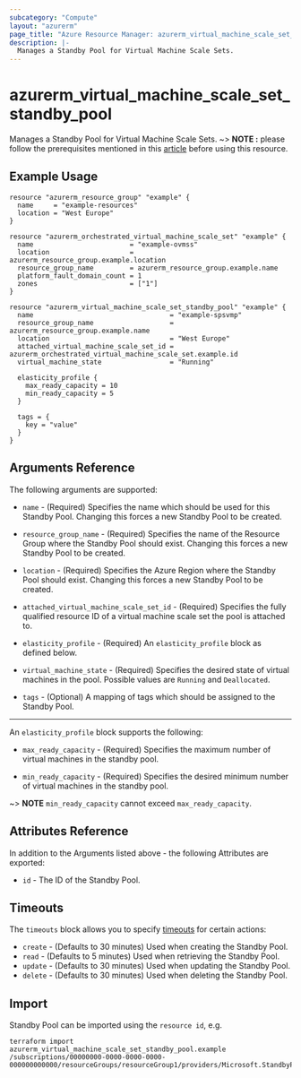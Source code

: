 ```yaml
---
subcategory: "Compute"
layout: "azurerm"
page_title: "Azure Resource Manager: azurerm_virtual_machine_scale_set_standby_pool"
description: |-
  Manages a Standby Pool for Virtual Machine Scale Sets.
---
```


# azurerm_virtual_machine_scale_set_standby_pool

Manages a Standby Pool for Virtual Machine Scale Sets.
~> **NOTE :** please follow the prerequisites mentioned in this [article](https://learn.microsoft.com/azure/virtual-machine-scale-sets/standby-pools-create?tabs=portal#prerequisites) before using this resource.

## Example Usage

```hcl
resource "azurerm_resource_group" "example" {
  name     = "example-resources"
  location = "West Europe"
}

resource "azurerm_orchestrated_virtual_machine_scale_set" "example" {
  name                        = "example-ovmss"
  location                    = azurerm_resource_group.example.location
  resource_group_name         = azurerm_resource_group.example.name
  platform_fault_domain_count = 1
  zones                       = ["1"]
}

resource "azurerm_virtual_machine_scale_set_standby_pool" "example" {
  name                                  = "example-spsvmp"
  resource_group_name                   = azurerm_resource_group.example.name
  location                              = "West Europe"
  attached_virtual_machine_scale_set_id = azurerm_orchestrated_virtual_machine_scale_set.example.id
  virtual_machine_state                 = "Running"

  elasticity_profile {
    max_ready_capacity = 10
    min_ready_capacity = 5
  }

  tags = {
    key = "value"
  }
}
```

## Arguments Reference

The following arguments are supported:

* `name` - (Required) Specifies the name which should be used for this Standby Pool. Changing this forces a new Standby Pool to be created.

* `resource_group_name` - (Required) Specifies the name of the Resource Group where the Standby Pool should exist. Changing this forces a new Standby Pool to be created.

* `location` - (Required) Specifies the Azure Region where the Standby Pool should exist. Changing this forces a new Standby Pool to be created.

* `attached_virtual_machine_scale_set_id` - (Required) Specifies the fully qualified resource ID of a virtual machine scale set the pool is attached to.

* `elasticity_profile` - (Required) An `elasticity_profile` block as defined below.

* `virtual_machine_state` - (Required) Specifies the desired state of virtual machines in the pool. Possible values are `Running` and `Deallocated`.

* `tags` - (Optional) A mapping of tags which should be assigned to the Standby Pool.

---

An `elasticity_profile` block supports the following:

* `max_ready_capacity` - (Required) Specifies the maximum number of virtual machines in the standby pool.

* `min_ready_capacity` - (Required) Specifies the desired minimum number of virtual machines in the standby pool.

~> **NOTE** `min_ready_capacity` cannot exceed `max_ready_capacity`.

## Attributes Reference

In addition to the Arguments listed above - the following Attributes are exported:

* `id` - The ID of the Standby Pool.

## Timeouts

The `timeouts` block allows you to specify [timeouts](https://www.terraform.io/docs/configuration/resources.html#timeouts) for certain actions:

* `create` - (Defaults to 30 minutes) Used when creating the Standby Pool.
* `read` - (Defaults to 5 minutes) Used when retrieving the Standby Pool.
* `update` - (Defaults to 30 minutes) Used when updating the Standby Pool.
* `delete` - (Defaults to 30 minutes) Used when deleting the Standby Pool.

## Import

Standby Pool can be imported using the `resource id`, e.g.

```shell
terraform import azurerm_virtual_machine_scale_set_standby_pool.example /subscriptions/00000000-0000-0000-0000-000000000000/resourceGroups/resourceGroup1/providers/Microsoft.StandbyPool/standbyVirtualMachinePools/standbyVirtualMachinePool1
```
